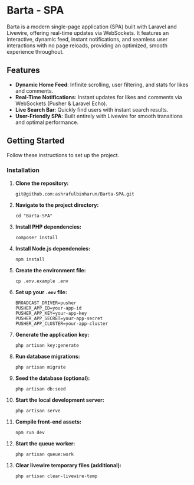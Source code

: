 # Barta - SPA

Barta is a modern single-page application (SPA) built with Laravel and Livewire, offering real-time updates via WebSockets. It features an interactive, dynamic feed, instant notifications, and seamless user interactions with no page reloads, providing an optimized, smooth experience throughout.

## Features

-   **Dynamic Home Feed**: Infinite scrolling, user filtering, and stats for likes and comments.
-   **Real-Time Notifications**: Instant updates for likes and comments via WebSockets (Pusher & Laravel Echo).
-   **Live Search Bar**: Quickly find users with instant search results.
-   **User-Friendly SPA**: Built entirely with Livewire for smooth transitions and optimal performance.

## Getting Started

Follow these instructions to set up the project.

### Installation

1. **Clone the repository:**

    ```shell
    git@github.com:ashrafulbinharun/Barta-SPA.git
    ```

2. **Navigate to the project directory:**

    ```shell
    cd "Barta-SPA"
    ```

3. **Install PHP dependencies:**

    ```shell
    composer install
    ```

4. **Install Node.js dependencies:**

    ```shell
    npm install
    ```

5. **Create the environment file:**

    ```shell
    cp .env.example .env
    ```

6. **Set up your `.env` file:**

    ```env
    BROADCAST_DRIVER=pusher
    PUSHER_APP_ID=your-app-id
    PUSHER_APP_KEY=your-app-key
    PUSHER_APP_SECRET=your-app-secret
    PUSHER_APP_CLUSTER=your-app-cluster
    ```

7. **Generate the application key:**

    ```shell
    php artisan key:generate
    ```

8. **Run database migrations:**

    ```shell
    php artisan migrate
    ```

9. **Seed the database (optional):**

    ```shell
    php artisan db:seed
    ```

10. **Start the local development server:**

    ```shell
    php artisan serve
    ```

11. **Compile front-end assets:**

    ```shell
    npm run dev
    ```

12. **Start the queue worker:**

    ```shell
    php artisan queue:work
    ```

13. **Clear livewire temporary files (additional):**

    ```shell
    php artisan clear-livewire-temp
    ```
